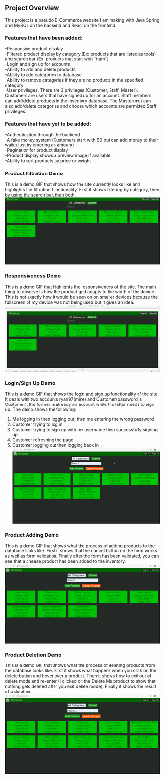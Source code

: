 ## Project Overview
This project is a pseudo E-Commerce website I am making with Java Spring and MySQL on the backend and React on the frontend.

### Features that have been added: <br>
-Responsive product display <br>
-Filtered product display by category (Ex: products that are listed as tools) and search bar (Ex: products that start with "ham") <br>
-Login and sign up for accounts <br>
-Ability to add and delete products<br>
-Ability to add categories to database <br>
-Ability to remove categories if they are no products in the specified category <br>
-User privileges. There are 3 privileges (Customer, Staff, Master). Customers are users that have signed up for an account. Staff members can add/delete products in the inventory database. The Master(me) can also add/delete categories and choose which accounts are permitted Staff privileges. <br>

### Features that have yet to be added: <br>
-Authentication through the backend <br>
-A fake money system (Customers start with $0 but can add money to their wallet just by entering an amount) <br>
-Pagination for product display <br>
-Product display shows a preview image if available <br>
-Ability to sort products by price or weight <br>

### Product Filtration Demo <br>
This is a demo GIF that shows how the site currently looks like and highlights the filtration functionality. First it shows filtering by category, then by using the search bar, then both. <br>
![Loading...](Filter.gif)

### Responsiveness Demo <br>
This is a demo GIF that highlights the responsiveness of the site. The main thing to observe is how the product grid adapts to the width of the device. This is not exactly how it would be seen on on smaller devices because the fullscreen of my device was not being used but it gives an idea. <br>
![Loading...](Responsive.gif)

### Login/Sign Up Demo <br>
This is a demo GIF that shows the login and sign up functionality of the site. It deals with two accounts ryan97(mine) and Customer(password is Customer), the former is already an account while the latter needs to sign up. The demo shows the following:
1) Me logging in then logging out, then me entering the wrong password
2) Customer trying to log in 
3) Customer trying to sign up with my username then successfully signing up
6) Customer refreshing the page
7) Customer logging out then logging back in <br>
![Loading...](Account.gif)

### Product Adding Demo <br>
This is a demo GIF that shows what the process of adding products to the database looks like. First it shows that the cancel button on the form works as well as form validation. Finally after the form has been validated, you can see that a cheese product has been added to the inventory. <br>
![Loading...](ProductAdd.gif)

### Product Deletion Demo <br>
This is a demo GIF that shows what the process of deleting products from the database looks like. First it shows what happens when you click on the delete button and hover over a product. Then it shows how to exit out of delete mode and re-enter (I clicked on the Delete Me product to show that nothing gets deleted after you exit delete mode). Finally it shows the result of a deletion.
![Loading...](ProductDel.gif)
